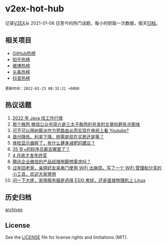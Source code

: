 # v2ex-hot-hub

 记录[V2EX](https://www.v2ex.com/)从 2021-01-06 日至今的热门话题。每小时抓取一次数据，按天[归档](archives)。
 
 ## 相关项目

- [GitHub热榜](https://github.com/lonnyzhang423/github-hot-hub)
- [知乎热榜](https://github.com/lonnyzhang423/zhihu-hot-hub)
- [微博热榜](https://github.com/lonnyzhang423/weibo-hot-hub)
- [头条热榜](https://github.com/lonnyzhang423/toutiao-hot-hub)
- [抖音热榜](https://github.com/lonnyzhang423/douyin-hot-hub)


 `更新时间：2022-02-23 08:32:21 +0800`

## 热议话题

1. [2022 年 Java 找工作行情](https://www.v2ex.com/t/835637)
1. [那个敖丙 微信公众号简介是三太子敖丙的号发的文章标题有点那啥](https://www.v2ex.com/t/835651)
1. [可不可以用树莓派作为旁路由从而实现在电视上看 Youtube?](https://www.v2ex.com/t/835585)
1. [首付降低，利率下降，刚需是现在买房还是等？](https://www.v2ex.com/t/835597)
1. [体检显示偏胖了，有什么健身减肥的建议？](https://www.v2ex.com/t/835579)
1. [35 岁+的程序员都去哪里了？](https://www.v2ex.com/t/835685)
1. [4 月底才发年终奖](https://www.v2ex.com/t/835572)
1. [腾讯企业微信的产品经理用脚想需求吗？](https://www.v2ex.com/t/835641)
1. [过年回老家，亲朋好友来串门使用 WiFi 太麻烦，写了一个 WiFi 管理和分享的小工具，欢迎大家使用](https://www.v2ex.com/t/835565)
1. [问一下大佬，家用服务器是选择 ESXI 套娃，还是直接物理机上 Linux](https://www.v2ex.com/t/835688)

## 历史归档

[archives](archives)

## License

See the [LICENSE](LICENSE) file for license rights and limitations (MIT).

